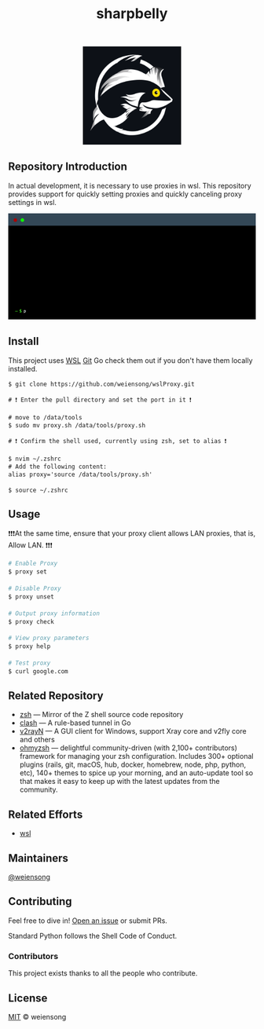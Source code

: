 <h1 align="center">sharpbelly</h1>



<p align="center">
<img src="https://img.shields.io/badge/license_-MIT-blue" alt=""> <img src="https://img.shields.io/badge/shell-grey" alt=""> <img src="https://img.shields.io/badge/zsh-grey" alt="">  <img src="https://img.shields.io/badge/bash-grey" alt=""> 
</p>

<p align="center">
    <img src=sharpbelly.png height="200" width="200" alt="">
</p>

## Repository Introduction

In actual development, it is necessary to use proxies in wsl. This repository provides support for quickly setting proxies and quickly canceling proxy settings in wsl.  
<p align="center"><img src=terminal.gif alt=""></p>


## Install

This project uses [WSL](https://learn.microsoft.com/en-us/windows/wsl/install) [Git](https://git-scm.com/) Go check them out if you don't have them locally installed.   

```shell
$ git clone https://github.com/weiensong/wslProxy.git

# ❗ Enter the pull directory and set the port in it ❗

# move to /data/tools
$ sudo mv proxy.sh /data/tools/proxy.sh

# ❗ Confirm the shell used, currently using zsh, set to alias ❗

$ nvim ~/.zshrc
# Add the following content:
alias proxy='source /data/tools/proxy.sh'

$ source ~/.zshrc
```


## Usage
❗❗❗At the same time, ensure that your proxy client allows LAN proxies, that is, Allow LAN. ❗❗❗
```sh
# Enable Proxy
$ proxy set

# Disable Proxy
$ proxy unset

# Output proxy information
$ proxy check

# View proxy parameters
$ proxy help

# Test proxy
$ curl google.com
```

## Related Repository

- [zsh](https://github.com/zsh-users/zsh) — Mirror of the Z shell source code repository
- [clash](https://github.com/Dreamacro/clash) — A rule-based tunnel in Go
- [v2rayN](https://github.com/2dust/v2rayN) — A GUI client for Windows, support Xray core and v2fly core and others
- [ohmyzsh](https://github.com/ohmyzsh/ohmyzsh) — delightful community-driven (with 2,100+ contributors) framework for managing your zsh configuration. Includes 300+ optional plugins (rails, git, macOS, hub, docker, homebrew, node, php, python, etc), 140+ themes to spice up your morning, and an auto-update tool so that makes it easy to keep up with the latest updates from the community.



## Related Efforts

- [wsl](https://learn.microsoft.com/en-us/windows/wsl/install)



## Maintainers

[@weiensong](https://github.com/weiensong)


## Contributing

Feel free to dive in! [Open an issue](https://github.com/weiensong/wslProxy/issues) or submit PRs.

Standard Python follows the Shell Code of Conduct.

### Contributors

This project exists thanks to all the people who contribute.


## License

[MIT](https://github.com/weiensong/weiensong/blob/main/.universal/LICENSE) © weiensong

